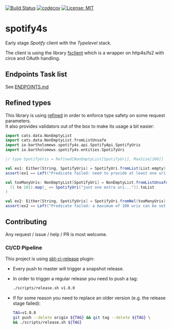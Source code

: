 [![Build Status](https://travis-ci.org/bartholomews/spotify4s.svg?branch=master)](https://travis-ci.org/bartholomews/spotify4s)
[![codecov](https://codecov.io/gh/bartholomews/spotify4s/branch/master/graph/badge.svg)](https://codecov.io/gh/bartholomews/spotify4s)
[![License: MIT](https://img.shields.io/badge/License-MIT-blue.svg)](https://github.com/bartholomews/spotify4s/blob/master/LICENSE)

# spotify4s
Early stage *Spotify* client with the *Typelevel* stack.  

The client is using the library [fsclient](https://github.com/bartholomews/fsclient)
which is a wrapper on http4s/fs2 with circe and OAuth handling.

## Endpoints Task list

See [ENDPOINTS.md](https://github.com/bartholomews/spotify4s/blob/master/ENDPOINTS.md)

## Refined types

This library is using [refined]() in order to enforce type safety on some request parameters.   
It also provides validators out of the box to make its usage a bit easier:
```scala
import cats.data.NonEmptyList
import cats.data.NonEmptyList.fromListUnsafe
import io.bartholomews.spotify4s.api.SpotifyApi.SpotifyUris
import io.bartholomews.spotify4s.entities.SpotifyUri

// type SpotifyUris = Refined[NonEmptyList[SpotifyUri], MaxSize[100]]

val ex1: Either[String, SpotifyUris] = SpotifyUri.fromList(List.empty)
assert(ex1 == Left("Predicate failed: need to provide at least one uri."))

val tooManyUris: NonEmptyList[SpotifyUri] = NonEmptyList.fromListUnsafe(
  (1 to 101).map(_ => SpotifyUri("just one extra uri...")).toList
) 

val ex2: Either[String, SpotifyUris] = SpotifyUri.fromNel(tooManyUris)
assert(ex2 == Left("Predicate failed: a maximum of 100 uris can be set in one request."))
```

## Contributing

Any request / issue / help / PR is most welcome.

### CI/CD Pipeline

This project is using [sbt-ci-release](https://github.com/olafurpg/sbt-ci-release) plugin:
 - Every push to master will trigger a snapshot release.  
 - In order to trigger a regular release you need to push a tag:
 
    ```bash
    ./scripts/release.sh v1.0.0
    ```
 
 - If for some reason you need to replace an older version (e.g. the release stage failed):
 
    ```bash
    TAG=v1.0.0
    git push --delete origin ${TAG} && git tag --delete ${TAG} \
    && ./scripts/release.sh ${TAG}
    ```